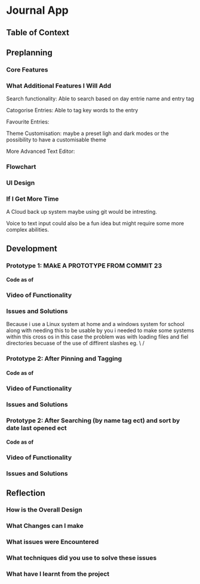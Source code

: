 # Journal App

## Table of Context

## Preplanning

### Core Features


### What Additional Features I Will Add

Search functionality: Able to search based on day entrie name and entry tag

Catogorise Entries: Able to tag key words to the entry

Favourite Entries: 

Theme Customisation: maybe a preset ligh and dark modes or the possibility to have a customisable theme

More Advanced Text Editor: 

### Flowchart

### UI Design

### If I Get More Time

A Cloud back up system maybe using git would be intresting.

Voice to text input could also be a fun idea but might require some more complex abilities.

## Development

### Prototype 1: MAkE A PROTOTYPE FROM COMMIT 23

#### Code as of

### Video of Functionality

### Issues and Solutions
Because i use a Linux system at home and a windows system for school along with needing this to be usable by you i needed to make some systems within this cross os in this case the problem was with loading files and fiel directories becuase of the use of diffirent slashes eg. \ / 

### Prototype 2: After Pinning and Tagging

#### Code as of

### Video of Functionality

### Issues and Solutions

### Prototype 2: After Searching (by name tag ect) and sort by date last opened ect

#### Code as of

### Video of Functionality

### Issues and Solutions

## Reflection

### How is the Overall Design

### What Changes can I make

### What issues were Encountered

### What techniques did you use to solve these issues

### What have I learnt from the project
